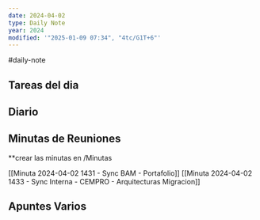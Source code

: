 ```yaml
---
date: 2024-04-02
type: Daily Note
year: 2024
modified: '"2025-01-09 07:34", "4tc/G1T+6"'
---
```

#daily-note

## Tareas del dia

## Diario

## Minutas de Reuniones
**crear las minutas en /Minutas

[[Minuta 2024-04-02 1431 - Sync BAM - Portafolio]]
[[Minuta 2024-04-02 1433 - Sync Interna - CEMPRO - Arquitecturas Migracion]]


## Apuntes Varios
